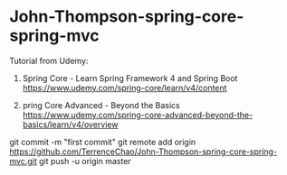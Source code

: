 # John-Thompson-spring-core-spring-mvc
Tutorial from Udemy: 
1. Spring Core - Learn Spring Framework 4 and Spring Boot 
https://www.udemy.com/spring-core/learn/v4/content

2. pring Core Advanced - Beyond the Basics
https://www.udemy.com/spring-core-advanced-beyond-the-basics/learn/v4/overview

git commit -m "first commit"
git remote add origin https://github.com/TerrenceChao/John-Thompson-spring-core-spring-mvc.git
git push -u origin master
